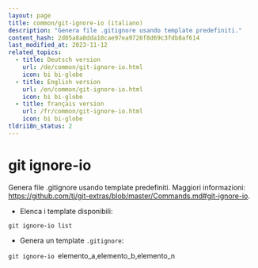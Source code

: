 ```yaml
---
layout: page
title: common/git-ignore-io (italiano)
description: "Genera file .gitignore usando template predefiniti."
content_hash: 2d05a8a8dda18cae97ea9726f8d69c3fdb8af614
last_modified_at: 2023-11-12
related_topics:
  - title: Deutsch version
    url: /de/common/git-ignore-io.html
    icon: bi bi-globe
  - title: English version
    url: /en/common/git-ignore-io.html
    icon: bi bi-globe
  - title: français version
    url: /fr/common/git-ignore-io.html
    icon: bi bi-globe
tldri18n_status: 2
---
```

# git ignore-io

Genera file .gitignore usando template predefiniti.
Maggiori informazioni: <https://github.com/tj/git-extras/blob/master/Commands.md#git-ignore-io>.

- Elenca i template disponibili:

`git ignore-io list`

- Genera un template `.gitignore`:

`git ignore-io `<span class="tldr-var badge badge-pill bg-dark-lm bg-white-dm text-white-lm text-dark-dm font-weight-bold">elemento_a,elemento_b,elemento_n</span>
